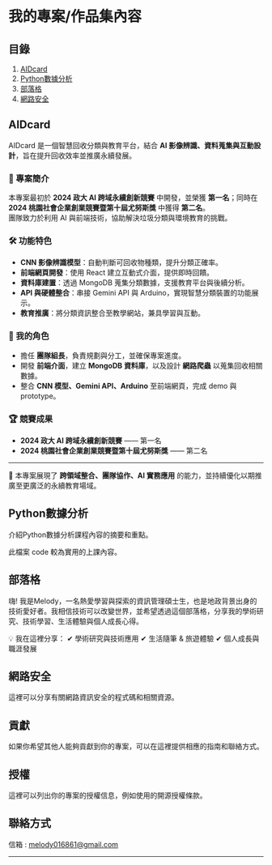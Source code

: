 # 我的專案/作品集內容

## 目錄

1. [AIDcard](#aidcard)
2. [Python數據分析](#python數據分析)
3. [部落格](#部落格)
4. [網路安全](#網路安全)

## AIDcard

AIDcard 是一個智慧回收分類與教育平台，結合 **AI 影像辨識、資料蒐集與互動設計**，旨在提升回收效率並推廣永續發展。

### 🎯 專案簡介
本專案最初於 **2024 政大 AI 跨域永續創新競賽** 中開發，並榮獲 **第一名**；同時在 **2024 桃園社會企業創業競賽暨第十屆尤努斯獎** 中獲得 **第二名**。  
團隊致力於利用 AI 與前端技術，協助解決垃圾分類與環境教育的挑戰。

### 🛠️ 功能特色
- **CNN 影像辨識模型**：自動判斷可回收物種類，提升分類正確率。  
- **前端網頁開發**：使用 React 建立互動式介面，提供即時回饋。  
- **資料庫建置**：透過 MongoDB 蒐集分類數據，支援教育平台與後續分析。  
- **API 與硬體整合**：串接 Gemini API 與 Arduino，實現智慧分類裝置的功能展示。  
- **教育推廣**：將分類資訊整合至教學網站，兼具學習與互動。  

### 👥 我的角色
- 擔任 **團隊組長**，負責規劃與分工，並確保專案進度。  
- 開發 **前端介面**，建立 **MongoDB 資料庫**，以及設計 **網路爬蟲** 以蒐集回收相關數據。  
- 整合 **CNN 模型、Gemini API、Arduino** 至前端網頁，完成 demo 與 prototype。  

### 🏆 競賽成果
- **2024 政大 AI 跨域永續創新競賽** —— 第一名  
- **2024 桃園社會企業創業競賽暨第十屆尤努斯獎** —— 第二名  

---

📌 本專案展現了 **跨領域整合、團隊協作、AI 實務應用** 的能力，並持續優化以期推廣至更廣泛的永續教育場域。

## Python數據分析

介紹Python數據分析課程內容的摘要和重點。

此檔案 code 較為實用的上課內容。

## 部落格

嗨! 我是Melody，一名熱愛學習與探索的資訊管理碩士生，也是地政背景出身的技術愛好者。我相信技術可以改變世界，並希望透過這個部落格，分享我的學術研究、技術學習、生活體驗與個人成長心得。

💡 我在這裡分享：
✔ 學術研究與技術應用
✔ 生活隨筆 & 旅遊體驗
✔ 個人成長與職涯發展

## 網路安全

這裡可以分享有關網路資訊安全的程式碼和相關資源。

## 貢獻

如果你希望其他人能夠貢獻到你的專案，可以在這裡提供相應的指南和聯絡方式。

## 授權

這裡可以列出你的專案的授權信息，例如使用的開源授權條款。

## 聯絡方式

信箱 : melody016861@gmail.com

---
